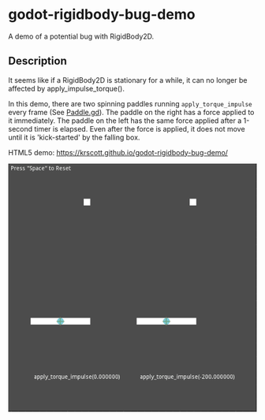 # godot-rigidbody-bug-demo
A demo of a potential bug with RigidBody2D.

## Description
It seems like if a RigidBody2D is stationary for a while, it can no longer be affected by apply_impulse_torque().

In this demo, there are two spinning paddles running `apply_torque_impulse` every frame (See [Paddle.gd](Paddle.gd)).
The paddle on the right has a force applied to it immediately.
The paddle on the left has the same force applied after a 1-second timer is elapsed. Even after the force is applied,
it does not move until it is 'kick-started' by the falling box.

HTML5 demo: https://krscott.github.io/godot-rigidbody-bug-demo/

![demo gif](https://github.com/krscott/godot-rigidbody-bug-demo/blob/master/demo.gif?raw=true)
